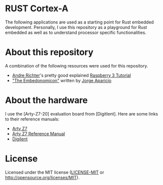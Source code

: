 # RUST Cortex-A 

The following applications are used as a starting point for Rust embedded development. Personally, I use this repository as a playground for Rust embedded as well as to understand processor specific functionalities.

# About this repository

A combination of the following resources were used for this repository. 

* [Andre Richter]'s pretty good explained [Raspberry 3 Tutorial]
* ["The Embedonomicon"] written by [Jorge Aparicio]

[Andre Richter]: https://github.com/andre-richter
[Raspberry 3 Tutorial]: https://github.com/rust-embedded/rust-raspi3-tutorial
[Jorge Aparicio]: https://github.com/japaric
["The Embedonomicon"]: https://rust-embedded.github.io/embedonomicon/

# About the hardware

I use the [Arty-Z7-20] evaluation board from [Digitlent]. Here are some links to their reference manuals:

* [Arty Z7]
* [Arty Z7 Reference Manual]
* [Digilent]

[Arty Z7 Reference Manual]: https://reference.digilentinc.com/reference/programmable-logic/arty-z7/reference-manual
[Arty Z7]: https://reference.digilentinc.com/reference/programmable-logic/arty-z7/start
[Digilent]: https://www.digilent.com

# License

Licensed under the MIT license ([LICENSE-MIT](LICENSE) or http://opensource.org/licenses/MIT).
